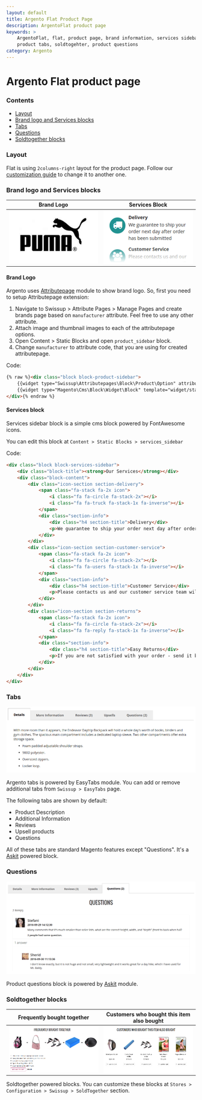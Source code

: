 ```yaml
---
layout: default
title: Argento Flat Product Page
description: ArgentoFlat product page
keywords: >
    ArgentoFlat, flat, product page, brand information, services sidebar,
    product tabs, soldtogehter, product questions
category: Argento
---
```


# Argento Flat product page

### Contents

 -  [Layout](#layout)
 -  [Brand logo and Services blocks](#brand-logo-and-services-blocks)
 -  [Tabs](#tabs)
 -  [Questions](#questions)
 -  [Soldtogether blocks](#soldtogether-blocks)

### Layout

Flat is using `2columns-right` layout for the product page.
Follow our [customization guide](/m2/argento/customization/change-page-layout/)
to change it to another one.

### Brand logo and Services blocks

Brand Logo | Services Block
-----------|---------------
![Brand logo at product page](/images/m2/argento/flat/product-page/brand-logo.png) | ![Services block at product page](/images/m2/argento/flat/product-page/services-sidebar.png)

#### Brand Logo

Argento uses [Attributepage](/m2/extensions/attributepages/) module to show
brand logo. So, first you need to setup Attributepage extension:

 1. Navigate to Swissup > Attribute Pages > Manage Pages and create brands
    page based on `manufacturer` attribute. Feel free to use any other attribute.
 2. Attach image and thumbnail images to each of the attributepage options.
 3. Open Content > Static Blocks and open `product_sidebar` block.
 4. Change `manufacturer` to attribute code, that you are using for created
    attributepage.

Code:

```html
{% raw %}<div class="block block-product-sidebar">
    {{widget type="Swissup\Attributepages\Block\Product\Option" attribute_code="brand" css_class="hidden-label a-center" use_link="1" use_image="1" image_type="image" width="200" height="120" block_template="Swissup_Attributepages::product/options.phtml"}}
    {{widget type="Magento\Cms\Block\Widget\Block" template="widget/static_block/default.phtml" block_id="services_sidebar"}}
</div>{% endraw %}
```

#### Services block

Services sidebar block is a simple cms block powered by FontAwesome icons.

You can edit this block at `Content > Static Blocks > services_sidebar`

Code:

```html
<div class="block block-services-sidebar">
    <div class="block-title"><strong>Our Services</strong></div>
    <div class="block-content">
        <div class="icon-section section-delivery">
            <span class="fa-stack fa-2x icon">
                <i class="fa fa-circle fa-stack-2x"></i>
                <i class="fa fa-truck fa-stack-1x fa-inverse"></i>
            </span>
            <div class="section-info">
                <div class="h4 section-title">Delivery</div>
                <p>We guarantee to ship your order next day after order has been submitted</p>
            </div>
        </div>
        <div class="icon-section section-customer-service">
            <span class="fa-stack fa-2x icon">
                <i class="fa fa-circle fa-stack-2x"></i>
                <i class="fa fa-users fa-stack-1x fa-inverse"></i>
            </span>
            <div class="section-info">
                <div class="h4 section-title">Customer Service</div>
                <p>Please contacts us and our customer service team will answer all your questions</p>
            </div>
        </div>
        <div class="icon-section section-returns">
            <span class="fa-stack fa-2x icon">
                <i class="fa fa-circle fa-stack-2x"></i>
                <i class="fa fa-reply fa-stack-1x fa-inverse"></i>
            </span>
            <div class="section-info">
                <div class="h4 section-title">Easy Returns</div>
                <p>If you are not satisfied with your order - send it back within  30 days after day of purchase!</p>
            </div>
        </div>
    </div>
</div>
```

### Tabs

![Tabs](/images/m2/argento/flat/product-page/tabs.png)

Argento tabs is powered by EasyTabs module. You can add or remove additional tabs
from `Swissup > EasyTabs` page.

The following tabs are shown by default:

- Product Description
- Additional Information
- Reviews
- Upsell products
- Questions

All of these tabs are standard Magento features except "Questions". It's a
[Askit](/m2/extensions/askit/) powered block.

### Questions

![Questions](/images/m2/argento/flat/product-page/questions.png)

Product questions block is powered by [Askit](/m2/extensions/askit/) module.

### Soldtogether blocks

Frequently bought together | Customers who bought this item also bought
---------------------------|-------------------------------------------
![Frequently bought together](/images/m2/argento/flat/product-page/soldtogether-orders.png) | ![Customers who bought this item also ](/images/m2/argento/flat/product-page/soldtogether-customers.png)

Soldtogether powered blocks. You can customize these blocks
at `Stores > Configuration > Swissup > SoldTogether` section.
